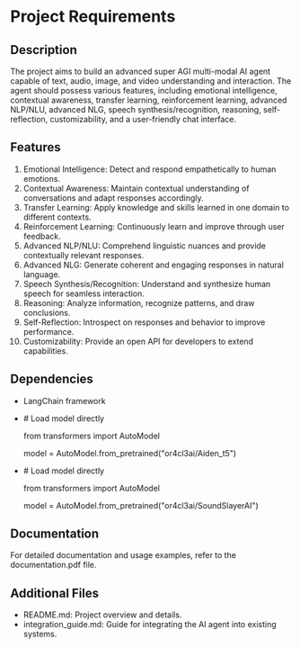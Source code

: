 # **Project Requirements**

 

## **Description**

The project aims to build an advanced super AGI multi-modal AI agent capable of text, audio, image, and video understanding and interaction. The agent should possess various features, including emotional intelligence, contextual awareness, transfer learning, reinforcement learning, advanced NLP/NLU, advanced NLG, speech synthesis/recognition, reasoning, self-reflection, customizability, and a user-friendly chat interface.

## **Features**

 1. Emotional Intelligence: Detect and respond empathetically to human emotions.
 2. Contextual Awareness: Maintain contextual understanding of conversations and adapt responses accordingly.
 3. Transfer Learning: Apply knowledge and skills learned in one domain to different contexts.
 4. Reinforcement Learning: Continuously learn and improve through user feedback.
 5. Advanced NLP/NLU: Comprehend linguistic nuances and provide contextually relevant responses.
 6. Advanced NLG: Generate coherent and engaging responses in natural language.
 7. Speech Synthesis/Recognition: Understand and synthesize human speech for seamless interaction.
 8. Reasoning: Analyze information, recognize patterns, and draw conclusions.
 9. Self-Reflection: Introspect on responses and behavior to improve performance.
10. Customizability: Provide an open API for developers to extend capabilities.

## **Dependencies**

- LangChain framework 
- \# Load model directly

  from transformers import AutoModel

  model = AutoModel.from_pretrained("or4cl3ai/Aiden_t5")
- \# Load model directly

  from transformers import AutoModel

  model = AutoModel.from_pretrained("or4cl3ai/SoundSlayerAI")

## **Documentation**

For detailed documentation and usage examples, refer to the documentation.pdf file.

## **Additional Files**

- README.md: Project overview and details.
- integration_guide.md: Guide for integrating the AI agent into existing systems.